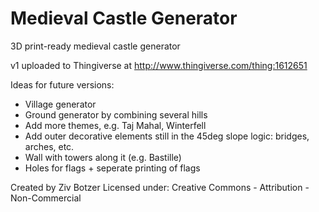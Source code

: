 # Medieval Castle Generator
3D print-ready medieval castle generator

v1 uploaded to Thingiverse at http://www.thingiverse.com/thing:1612651

Ideas for future versions:
- Village generator
- Ground generator by combining several hills
- Add more themes, e.g. Taj Mahal, Winterfell
- Add outer decorative elements still in the 45deg slope logic: bridges, arches, etc.
- Wall with towers along it (e.g. Bastille)
- Holes for flags + seperate printing of flags




Created by Ziv Botzer
Licensed under: Creative Commons - Attribution - Non-Commercial